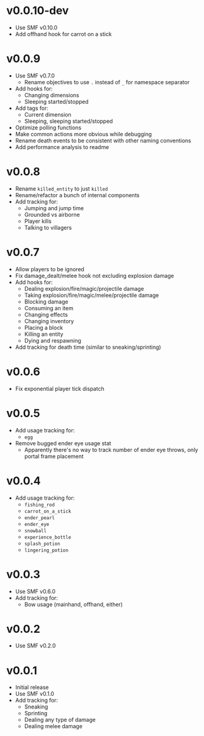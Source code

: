 # v0.0.10-dev
- Use SMF v0.10.0
- Add offhand hook for carrot on a stick

# v0.0.9
- Use SMF v0.7.0
  - Rename objectives to use `.` instead of `_` for namespace separator
- Add hooks for:
  - Changing dimensions
  - Sleeping started/stopped
- Add tags for:
  - Current dimension
  - Sleeping, sleeping started/stopped
- Optimize polling functions
- Make common actions more obvious while debugging
- Rename death events to be consistent with other naming conventions
- Add performance analysis to readme

# v0.0.8
- Rename `killed_entity` to just `killed`
- Rename/refactor a bunch of internal components
- Add tracking for:
  - Jumping and jump time
  - Grounded vs airborne
  - Player kills
  - Talking to villagers

# v0.0.7
- Allow players to be ignored
- Fix damage_dealt/melee hook not excluding explosion damage
- Add hooks for:
  - Dealing explosion/fire/magic/projectile damage
  - Taking explosion/fire/magic/melee/projectile damage
  - Blocking damage
  - Consuming an item
  - Changing effects
  - Changing inventory
  - Placing a block
  - Killing an entity
  - Dying and respawning
- Add tracking for death time (similar to sneaking/sprinting)

# v0.0.6
- Fix exponential player tick dispatch

# v0.0.5
- Add usage tracking for:
    - `egg`
- Remove bugged ender eye usage stat
    - Apparently there's no way to track number of ender eye throws, only portal frame placement

# v0.0.4
- Add usage tracking for:
    - `fishing_rod`
    - `carrot_on_a_stick`
    - `ender_pearl`
    - `ender_eye`
    - `snowball`
    - `experience_bottle`
    - `splash_potion`
    - `lingering_potion`

# v0.0.3
- Use SMF v0.6.0
- Add tracking for:
    - Bow usage (mainhand, offhand, either)

# v0.0.2
- Use SMF v0.2.0

# v0.0.1
- Initial release
- Use SMF v0.1.0
- Add tracking for:
    - Sneaking
    - Sprinting
    - Dealing any type of damage
    - Dealing melee damage
